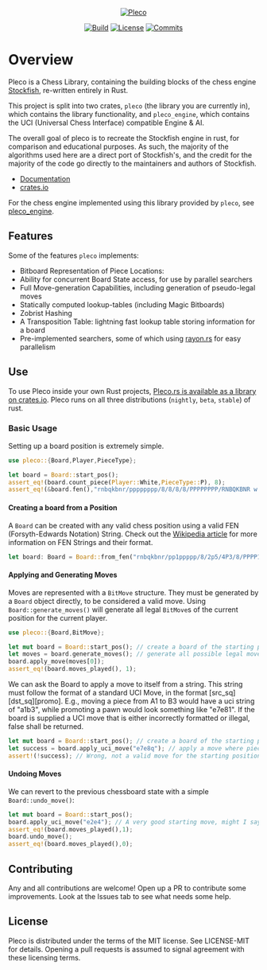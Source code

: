 <div align="center">

[![Pleco][pleco-badge]][pleco-link]

[![Build][build-badge]][build-link]
[![License][license-badge]][license-link]
[![Commits][commits-badge]][commits-link]

</div>

# Overview

Pleco is a Chess Library, containing the building blocks of the chess engine [Stockfish](https://stockfishchess.org/),
re-written entirely in Rust.

This project is split into two crates, `pleco` (the library you are currently in), which contains the library functionality,
and `pleco_engine`, which contains the UCI (Universal Chess Interface) compatible Engine & AI.

The overall goal of pleco is to recreate the Stockfish engine in rust, for comparison and
educational purposes. As such, the majority of the algorithms used here are a direct port of Stockfish's, and the
credit for the majority of the code go directly to the maintainers and authors of Stockfish.

- [Documentation](https://docs.rs/pleco)
- [crates.io](https://crates.io/crates/pleco)

For the chess engine implemented using this library provided by `pleco`,
see [pleco_engine](https://github.com/sfleischman105/Pleco/tree/main/pleco_engine).

## Features

Some of the features `pleco` implements:

- Bitboard Representation of Piece Locations:
- Ability for concurrent Board State access, for use by parallel searchers
- Full Move-generation Capabilities, including generation of pseudo-legal moves
- Statically computed lookup-tables (including Magic Bitboards)
- Zobrist Hashing
- A Transposition Table: lightning fast lookup table storing information for a board
- Pre-implemented searchers, some of which using [rayon.rs](https://crates.io/crates/rayon) for easy parallelism

## Use

To use Pleco inside your own Rust projects,
[Pleco.rs is available as a library on crates.io](https://crates.io/crates/pleco).
Pleco runs on all three distributions (`nightly`, `beta`, `stable`) of rust.

### Basic Usage

Setting up a board position is extremely simple.

```rust
use pleco::{Board,Player,PieceType};

let board = Board::start_pos();
assert_eq!(board.count_piece(Player::White,PieceType::P), 8);
assert_eq!(&board.fen(),"rnbqkbnr/pppppppp/8/8/8/8/PPPPPPPP/RNBQKBNR w KQkq - 0 1");
```

#### Creating a board from a Position

A `Board` can be created with any valid chess position using a valid FEN (Forsyth-Edwards Notation) String.
Check out the [Wikipedia article](https://en.wikipedia.org/wiki/Forsyth%E2%80%93Edwards_Notation) for more information on FEN Strings
and their format.

```rust
let board: Board = Board::from_fen("rnbqkbnr/pp1ppppp/8/2p5/4P3/8/PPPP1PPP/RNBQKBNR w KQkq c6 0 2").unwrap();
```

#### Applying and Generating Moves

Moves are represented with a `BitMove` structure. They must be generated by a `Board` object directly, to be
considered a valid move. Using `Board::generate_moves()` will generate all legal `BitMove`s of the current
position for the current player.

```rust
use pleco::{Board,BitMove};

let mut board = Board::start_pos(); // create a board of the starting position
let moves = board.generate_moves(); // generate all possible legal moves
board.apply_move(moves[0]);
assert_eq!(board.moves_played(), 1);
```

We can ask the Board to apply a move to itself from a string. This string must follow the format of a standard
UCI Move, in the format [src_sq][dst_sq][promo]. E.g., moving a piece from A1 to B3 would have a uci string of "a1b3",
while promoting a pawn would look something like "e7e81". If the board is supplied a UCI move that is either
incorrectly formatted or illegal, false shall be returned.

```rust
let mut board = Board::start_pos(); // create a board of the starting position
let success = board.apply_uci_move("e7e8q"); // apply a move where piece on e7 -> eq, promotes to queen
assert!(!success); // Wrong, not a valid move for the starting position
```

#### Undoing Moves

We can revert to the previous chessboard state with a simple `Board::undo_move()`:

```rust
let mut board = Board::start_pos();
board.apply_uci_move("e2e4"); // A very good starting move, might I say
assert_eq!(board.moves_played(),1);
board.undo_move();
assert_eq!(board.moves_played(),0);
```

## Contributing

Any and all contributions are welcome! Open up a PR to contribute some improvements. Look at the Issues tab to see what needs some help.

## License

Pleco is distributed under the terms of the MIT license. See LICENSE-MIT for details. Opening a pull requests is assumed to signal agreement with these licensing terms.

[build-link]: https://github.com/pleco-rs/Pleco/blob/main/.github/workflows/test.yml
[build-badge]: https://img.shields.io/github/workflow/status/pleco-rs/Pleco/Test?style=for-the-badge&label=tanton&logo=github
[license-badge]: https://img.shields.io/github/license/pleco-rs/Pleco?style=for-the-badge&label=license&color=success
[license-link]: https://github.com/pleco-rs/Pleco/blob/main/LICENSE
[commits-badge]: https://img.shields.io/github/commit-activity/m/pleco-rs/Pleco?style=for-the-badge
[commits-link]: https://github.com/pleco-rs/Pleco/commits/main
[pleco-badge]: https://img.shields.io/crates/v/pleco.svg?style=for-the-badge
[pleco-link]: https://crates.io/crates/pleco
[pleco-engine-badge]: https://img.shields.io/crates/v/pleco_engine.svg?style=for-the-badge
[pleco-engine-link]: https://crates.io/crates/pleco_engine
